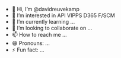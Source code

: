 - 👋 Hi, I’m @davidreuvekamp
- 👀 I’m interested in API VIPPS D365 F/SCM
- 🌱 I’m currently learning ...
- 💞️ I’m looking to collaborate on ...
- 📫 How to reach me ...
- 😄 Pronouns: ...
- ⚡ Fun fact: ...

<!---
davidreuvekamp/davidreuvekamp is a ✨ special ✨ repository because its `README.md` (this file) appears on your GitHub profile.
You can click the Preview link to take a look at your changes.
--->
